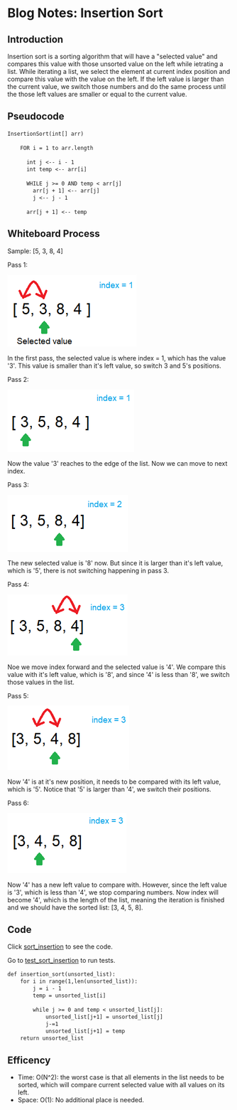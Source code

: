 # Blog Notes: Insertion Sort

## Introduction
Insertion sort is a sorting algorithm that will have a "selected value" and compares this value with those unsorted value
on the left while ietrating a list. While iterating a list, we select the element at current index position and compare this value
with the value on the left. If the left value is larger than the current value, we switch those numbers and do the same process until the those left values are smaller or equal to the current value.

## Pseudocode
```
InsertionSort(int[] arr)

    FOR i = 1 to arr.length

      int j <-- i - 1
      int temp <-- arr[i]

      WHILE j >= 0 AND temp < arr[j]
        arr[j + 1] <-- arr[j]
        j <-- j - 1

      arr[j + 1] <-- temp
```

## Whiteboard Process
Sample: [5, 3, 8, 4]

Pass 1:

![insertion01](insertion01.png)

In the first pass, the selected value is where index = 1, which has the value '3'.
This value is smaller than it's left value, so switch 3 and 5's positions.

Pass 2:

![insertion02](insertion02.png)

Now the value '3' reaches to the edge of the list. Now we can move to next index.

Pass 3:

![insertion03](insertion03.png)

The new selected value is '8' now. But since it is larger than it's left value, which is '5',
there is not switching happening in pass 3.

Pass 4:

![insertion04](insertion04.png)

Noe we move index forward and the selected value is '4'. We compare this value with it's left value, which is '8',
and since '4' is less than '8', we switch those values in the list.

Pass 5:

![insertion05](insertion05.png)

Now '4' is at it's new position, it needs to be compared with its left value, which is '5'.
Notice that '5' is larger than '4', we switch their positions.

Pass 6:

![insertion06](insertion06.png)

Now '4' has a new left value to compare with. However, since the left value is '3', which is less than '4',
we stop comparing numbers. Now index will become '4', which is the length of the list, meaning the iteration
is finished and we should have the sorted list: [3, 4, 5, 8].


## Code

Click [sort_insertion](../../python/code_challenges/sort_insertion.py) to see the code.

Go to [test_sort_insertion](../../python/tests/code_challenges/test_sort_insertion.py) to run tests.

```
def insertion_sort(unsorted_list):
    for i in range(1,len(unsorted_list)):
        j = i - 1
        temp = unsorted_list[i]

        while j >= 0 and temp < unsorted_list[j]:
            unsorted_list[j+1] = unsorted_list[j]
            j-=1
            unsorted_list[j+1] = temp
    return unsorted_list
```

## Efficency
- Time: O(N^2): the worst case is that all elements in the list needs to be sorted,
which will compare current selected value with all values on its left.
- Space: O(1): No additional place is needed.
